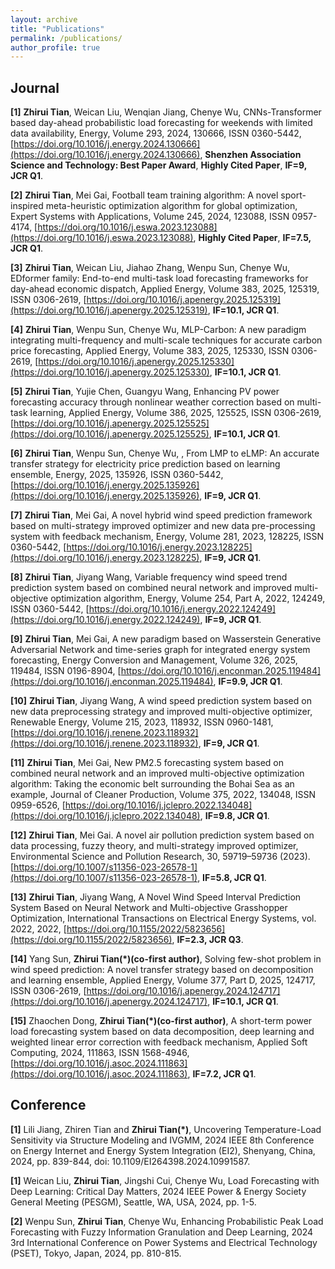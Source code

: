 ```yaml
---
layout: archive
title: "Publications"
permalink: /publications/
author_profile: true
---
```


## Journal
**[1]** **Zhirui Tian**, Weican Liu, Wenqian Jiang, Chenye Wu, CNNs-Transformer based day-ahead probabilistic load forecasting for weekends with limited data availability, Energy, Volume 293, 2024, 130666, ISSN 0360-5442, [https://doi.org/10.1016/j.energy.2024.130666](https://doi.org/10.1016/j.energy.2024.130666), **Shenzhen Association Science and Technology: Best Paper Award**, **Highly Cited Paper**, **IF=9, JCR Q1**.

**[2]** **Zhirui Tian**, Mei Gai, Football team training algorithm: A novel sport-inspired meta-heuristic optimization algorithm for global optimization, Expert Systems with Applications, Volume 245, 2024, 123088, ISSN 0957-4174,
[https://doi.org/10.1016/j.eswa.2023.123088](https://doi.org/10.1016/j.eswa.2023.123088), **Highly Cited Paper**, **IF=7.5, JCR Q1**.

**[3]** **Zhirui Tian**, Weican Liu, Jiahao Zhang, Wenpu Sun, Chenye Wu, EDformer family: End-to-end multi-task load forecasting frameworks for day-ahead economic dispatch, Applied Energy, Volume 383, 2025, 125319, ISSN 0306-2619, [https://doi.org/10.1016/j.apenergy.2025.125319](https://doi.org/10.1016/j.apenergy.2025.125319), **IF=10.1, JCR Q1**.

**[4]** **Zhirui Tian**, Wenpu Sun, Chenye Wu, MLP-Carbon: A new paradigm integrating multi-frequency and multi-scale techniques for accurate carbon price forecasting, Applied Energy, Volume 383, 2025, 125330, ISSN 0306-2619, [https://doi.org/10.1016/j.apenergy.2025.125330](https://doi.org/10.1016/j.apenergy.2025.125330), **IF=10.1, JCR Q1**.

**[5]** **Zhirui Tian**, Yujie Chen, Guangyu Wang, Enhancing PV power forecasting accuracy through nonlinear weather correction based on multi-task learning, Applied Energy, Volume 386, 2025, 125525, ISSN 0306-2619, [https://doi.org/10.1016/j.apenergy.2025.125525](https://doi.org/10.1016/j.apenergy.2025.125525), **IF=10.1, JCR Q1**.

**[6]** **Zhirui Tian**, Wenpu Sun, Chenye Wu, , From LMP to eLMP: An accurate transfer strategy for electricity price prediction based on learning ensemble, Energy, 2025, 135926, ISSN 0360-5442, [https://doi.org/10.1016/j.energy.2025.135926](https://doi.org/10.1016/j.energy.2025.135926), **IF=9, JCR Q1**.

**[7]** **Zhirui Tian**, Mei Gai, A novel hybrid wind speed prediction framework based on multi-strategy improved optimizer and new data pre-processing system with feedback mechanism, Energy, Volume 281, 2023, 128225, ISSN 0360-5442, [https://doi.org/10.1016/j.energy.2023.128225](https://doi.org/10.1016/j.energy.2023.128225), **IF=9, JCR Q1**.

**[8]** **Zhirui Tian**, Jiyang Wang, Variable frequency wind speed trend prediction system based on combined neural network and improved multi-objective optimization algorithm, Energy, Volume 254, Part A, 2022, 124249, ISSN 0360-5442, [https://doi.org/10.1016/j.energy.2022.124249](https://doi.org/10.1016/j.energy.2022.124249), **IF=9, JCR Q1**.

**[9]** **Zhirui Tian**, Mei Gai, A new paradigm based on Wasserstein Generative Adversarial Network and time-series graph for integrated energy system forecasting, Energy Conversion and Management, Volume 326, 2025,
119484, ISSN 0196-8904, [https://doi.org/10.1016/j.enconman.2025.119484](https://doi.org/10.1016/j.enconman.2025.119484), **IF=9.9, JCR Q1**.

**[10]** **Zhirui Tian**, Jiyang Wang, A wind speed prediction system based on new data preprocessing strategy and improved multi-objective optimizer, Renewable Energy, Volume 215, 2023, 118932, ISSN 0960-1481, [https://doi.org/10.1016/j.renene.2023.118932](https://doi.org/10.1016/j.renene.2023.118932), **IF=9, JCR Q1**.

**[11]** **Zhirui Tian**, Mei Gai, New PM2.5 forecasting system based on combined neural network and an improved multi-objective optimization algorithm: Taking the economic belt surrounding the Bohai Sea as an example, Journal of Cleaner Production, Volume 375, 2022, 134048, ISSN 0959-6526, [https://doi.org/10.1016/j.jclepro.2022.134048](https://doi.org/10.1016/j.jclepro.2022.134048), **IF=9.8, JCR Q1**.

**[12]** **Zhirui Tian**, Mei Gai. A novel air pollution prediction system based on data processing, fuzzy theory, and multi-strategy improved optimizer, Environmental Science and Pollution Research, 30, 59719–59736 (2023). [https://doi.org/10.1007/s11356-023-26578-1](https://doi.org/10.1007/s11356-023-26578-1), **IF=5.8, JCR Q1**.

**[13]** **Zhirui Tian**, Jiyang Wang, A Novel Wind Speed Interval Prediction System Based on Neural Network and Multi-objective Grasshopper Optimization, International Transactions on Electrical Energy Systems, vol. 2022, 2022, [https://doi.org/10.1155/2022/5823656](https://doi.org/10.1155/2022/5823656), **IF=2.3, JCR Q3**.

**[14]** Yang Sun, **Zhirui Tian(*)(co-first author)**, Solving few-shot problem in wind speed prediction: A novel transfer strategy based on decomposition and learning ensemble, Applied Energy, Volume 377, Part D, 2025, 124717, ISSN 0306-2619, [https://doi.org/10.1016/j.apenergy.2024.124717](https://doi.org/10.1016/j.apenergy.2024.124717), **IF=10.1, JCR Q1**.

**[15]** Zhaochen Dong, **Zhirui Tian(*)(co-first author)**, A short-term power load forecasting system based on data decomposition, deep learning and weighted linear error correction with feedback mechanism, Applied Soft Computing, 2024, 111863, ISSN 1568-4946, [https://doi.org/10.1016/j.asoc.2024.111863](https://doi.org/10.1016/j.asoc.2024.111863), **IF=7.2, JCR Q1**.


## Conference

**[1]** Lili Jiang, Zhiren Tian and **Zhirui Tian(*)**, Uncovering Temperature-Load Sensitivity via Structure Modeling and IVGMM, 2024 IEEE 8th Conference on Energy Internet and Energy System Integration (EI2), Shenyang, China, 2024, pp. 839-844, doi: 10.1109/EI264398.2024.10991587.

**[1]** Weican Liu, **Zhirui Tian**, Jingshi Cui, Chenye Wu, Load Forecasting with Deep Learning: Critical Day Matters, 2024 IEEE Power & Energy Society General Meeting (PESGM), Seattle, WA, USA, 2024, pp. 1-5.

**[2]** Wenpu Sun, **Zhirui Tian**, Chenye Wu, Enhancing Probabilistic Peak Load Forecasting with Fuzzy Information Granulation and Deep Learning, 2024 3rd International Conference on Power Systems and Electrical Technology (PSET), Tokyo, Japan, 2024, pp. 810-815.
